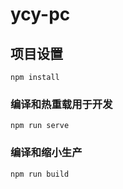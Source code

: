 # ycy-pc

## 项目设置
```
npm install
```

### 编译和热重载用于开发
```
npm run serve
```

### 编译和缩小生产
```
npm run build
```
